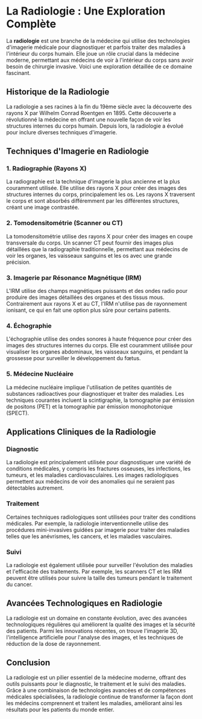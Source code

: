 # La Radiologie : Une Exploration Complète

La **radiologie** est une branche de la médecine qui utilise des technologies d'imagerie médicale pour diagnostiquer et parfois traiter des maladies à l'intérieur du corps humain. Elle joue un rôle crucial dans la médecine moderne, permettant aux médecins de voir à l'intérieur du corps sans avoir besoin de chirurgie invasive. Voici une exploration détaillée de ce domaine fascinant.

## Historique de la Radiologie

La radiologie a ses racines à la fin du 19ème siècle avec la découverte des rayons X par Wilhelm Conrad Roentgen en 1895. Cette découverte a révolutionné la médecine en offrant une nouvelle façon de voir les structures internes du corps humain. Depuis lors, la radiologie a évolué pour inclure diverses techniques d'imagerie.

## Techniques d'Imagerie en Radiologie

### 1. **Radiographie (Rayons X)**
La radiographie est la technique d'imagerie la plus ancienne et la plus couramment utilisée. Elle utilise des rayons X pour créer des images des structures internes du corps, principalement les os. Les rayons X traversent le corps et sont absorbés différemment par les différentes structures, créant une image contrastée.

### 2. **Tomodensitométrie (Scanner ou CT)**
La tomodensitométrie utilise des rayons X pour créer des images en coupe transversale du corps. Un scanner CT peut fournir des images plus détaillées que la radiographie traditionnelle, permettant aux médecins de voir les organes, les vaisseaux sanguins et les os avec une grande précision.

### 3. **Imagerie par Résonance Magnétique (IRM)**
L'IRM utilise des champs magnétiques puissants et des ondes radio pour produire des images détaillées des organes et des tissus mous. Contrairement aux rayons X et au CT, l'IRM n'utilise pas de rayonnement ionisant, ce qui en fait une option plus sûre pour certains patients.

### 4. **Échographie**
L'échographie utilise des ondes sonores à haute fréquence pour créer des images des structures internes du corps. Elle est couramment utilisée pour visualiser les organes abdominaux, les vaisseaux sanguins, et pendant la grossesse pour surveiller le développement du fœtus.

### 5. **Médecine Nucléaire**
La médecine nucléaire implique l'utilisation de petites quantités de substances radioactives pour diagnostiquer et traiter des maladies. Les techniques courantes incluent la scintigraphie, la tomographie par émission de positons (PET) et la tomographie par émission monophotonique (SPECT).

## Applications Cliniques de la Radiologie

### Diagnostic
La radiologie est principalement utilisée pour diagnostiquer une variété de conditions médicales, y compris les fractures osseuses, les infections, les tumeurs, et les maladies cardiovasculaires. Les images radiologiques permettent aux médecins de voir des anomalies qui ne seraient pas détectables autrement.

### Traitement
Certaines techniques radiologiques sont utilisées pour traiter des conditions médicales. Par exemple, la radiologie interventionnelle utilise des procédures mini-invasives guidées par imagerie pour traiter des maladies telles que les anévrismes, les cancers, et les maladies vasculaires.

### Suivi
La radiologie est également utilisée pour surveiller l'évolution des maladies et l'efficacité des traitements. Par exemple, les scanners CT et les IRM peuvent être utilisés pour suivre la taille des tumeurs pendant le traitement du cancer.

## Avancées Technologiques en Radiologie

La radiologie est un domaine en constante évolution, avec des avancées technologiques régulières qui améliorent la qualité des images et la sécurité des patients. Parmi les innovations récentes, on trouve l'imagerie 3D, l'intelligence artificielle pour l'analyse des images, et les techniques de réduction de la dose de rayonnement.

## Conclusion

La radiologie est un pilier essentiel de la médecine moderne, offrant des outils puissants pour le diagnostic, le traitement et le suivi des maladies. Grâce à une combinaison de technologies avancées et de compétences médicales spécialisées, la radiologie continue de transformer la façon dont les médecins comprennent et traitent les maladies, améliorant ainsi les résultats pour les patients du monde entier.